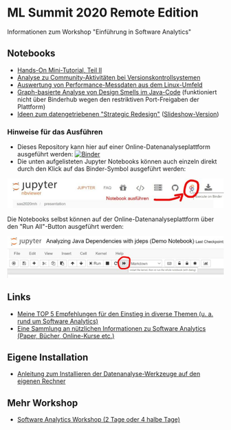 # ML Summit 2020 Remote Edition

Informationen zum Workshop "Einführung in Software Analytics"


## Notebooks

* [Hands-On Mini-Tutorial, Teil II](https://nbviewer.jupyter.org/github/innoq/mlsummit2020mh/blob/master/tutorial/10%20pandas%20and%20matplotlib%20basics.ipynb)
* [Analyse zu Community-Aktivitäten bei Versionskontrollsystemen](https://nbviewer.jupyter.org/github/innoq/mlsummit2020mh/blob/master/demos/Analyzing%20the%20community%20activity%20for%20version%20control%20systems.ipynb)
* [Auswertung von Performance-Messdaten aus dem Linux-Umfeld](https://nbviewer.jupyter.org/github/innoq/mlsummit2020mh/blob/master/demos/Parsing%20and%20Analysing%20vmstat%20Data%20the%20Easy%20Way%20%28Demo%20Notebook%29.ipynb)
* [Graph-basierte Analyse von Design Smells im Java-Code](https://nbviewer.jupyter.org/github/innoq/mlsummit2020mh/blob/master/demos/Graph-based%20Design%20Smells%20Analysis.ipynb) (funktioniert nicht über Binderhub wegen den restriktiven Port-Freigaben der Plattform)
* [Ideen zum datengetriebenen "Strategic Redesign"](https://nbviewer.jupyter.org/github/innoq/mlsummit2020mh/blob/master/demos/Strategic%20Redesign.ipynb) ([Slideshow-Version](https://nbviewer.jupyter.org/format/slides/github/innoq/mlsummit2020mh/blob/master/demos/Strategic%20Redesign.ipynb))


### Hinweise für das Ausführen

- Dieses Repository kann hier auf einer Online-Datenanalyseplattform ausgeführt werden: [![Binder](http://mybinder.org/badge.svg)](http://mybinder.org/repo/innoq/mlsummit2020mh)
- Die unten aufgelisteten Jupyter Notebooks können auch einzeln direkt durch den Klick auf das Binder-Symbol ausgeführt werden: 

![](assets/binderhub_start.jpg)

Die Notebooks selbst können auf der Online-Datenanalyseplattform über den "Run All"-Button ausgeführt werden:

![](assets/run_all.jpg)


## Links

* [Meine TOP 5 Empfehlungen für den Einstieg in diverse Themen (u. a. rund um Software Analytics)](https://www.feststelltaste.de/category/top5/)
* [Eine Sammlung an nützlichen Informationen zu Software Analytics (Paper, Bücher, Online-Kurse etc.)](<https://github.com/feststelltaste/awesome-software-analytics/>)


## Eigene Installation

* [Anleitung zum Installieren der Datenanalyse-Werkzeuge auf den eigenen Rechner](https://www.feststelltaste.de/saw/)


## Mehr Workshop

* [Software Analytics Workshop (2 Tage oder 4 halbe Tage)](https://www.innoq.com/de/trainings/software-analytics/)
